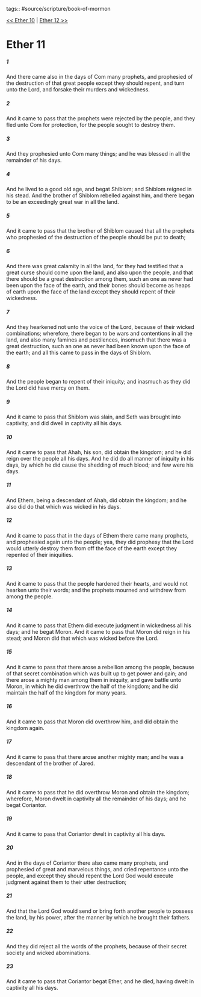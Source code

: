 tags:: #source/scripture/book-of-mormon

[<< Ether 10](/Book_of_Mormon/14_Ether/Ether_10.md) | [Ether 12 >>](/Book_of_Mormon/14_Ether/Ether_12.md)

# Ether 11

##### 1

And there came also in the days of Com many prophets, and prophesied of the destruction of that great people except they should repent, and turn unto the Lord, and forsake their murders and wickedness.

##### 2

And it came to pass that the prophets were rejected by the people, and they fled unto Com for protection, for the people sought to destroy them.

##### 3

And they prophesied unto Com many things; and he was blessed in all the remainder of his days.

##### 4

And he lived to a good old age, and begat Shiblom; and Shiblom reigned in his stead. And the brother of Shiblom rebelled against him, and there began to be an exceedingly great war in all the land.

##### 5

And it came to pass that the brother of Shiblom caused that all the prophets who prophesied of the destruction of the people should be put to death;

##### 6

And there was great calamity in all the land, for they had testified that a great curse should come upon the land, and also upon the people, and that there should be a great destruction among them, such an one as never had been upon the face of the earth, and their bones should become as heaps of earth upon the face of the land except they should repent of their wickedness.

##### 7

And they hearkened not unto the voice of the Lord, because of their wicked combinations; wherefore, there began to be wars and contentions in all the land, and also many famines and pestilences, insomuch that there was a great destruction, such an one as never had been known upon the face of the earth; and all this came to pass in the days of Shiblom.

##### 8

And the people began to repent of their iniquity; and inasmuch as they did the Lord did have mercy on them.

##### 9

And it came to pass that Shiblom was slain, and Seth was brought into captivity, and did dwell in captivity all his days.

##### 10

And it came to pass that Ahah, his son, did obtain the kingdom; and he did reign over the people all his days. And he did do all manner of iniquity in his days, by which he did cause the shedding of much blood; and few were his days.

##### 11

And Ethem, being a descendant of Ahah, did obtain the kingdom; and he also did do that which was wicked in his days.

##### 12

And it came to pass that in the days of Ethem there came many prophets, and prophesied again unto the people; yea, they did prophesy that the Lord would utterly destroy them from off the face of the earth except they repented of their iniquities.

##### 13

And it came to pass that the people hardened their hearts, and would not hearken unto their words; and the prophets mourned and withdrew from among the people.

##### 14

And it came to pass that Ethem did execute judgment in wickedness all his days; and he begat Moron. And it came to pass that Moron did reign in his stead; and Moron did that which was wicked before the Lord.

##### 15

And it came to pass that there arose a rebellion among the people, because of that secret combination which was built up to get power and gain; and there arose a mighty man among them in iniquity, and gave battle unto Moron, in which he did overthrow the half of the kingdom; and he did maintain the half of the kingdom for many years.

##### 16

And it came to pass that Moron did overthrow him, and did obtain the kingdom again.

##### 17

And it came to pass that there arose another mighty man; and he was a descendant of the brother of Jared.

##### 18

And it came to pass that he did overthrow Moron and obtain the kingdom; wherefore, Moron dwelt in captivity all the remainder of his days; and he begat Coriantor.

##### 19

And it came to pass that Coriantor dwelt in captivity all his days.

##### 20

And in the days of Coriantor there also came many prophets, and prophesied of great and marvelous things, and cried repentance unto the people, and except they should repent the Lord God would execute judgment against them to their utter destruction;

##### 21

And that the Lord God would send or bring forth another people to possess the land, by his power, after the manner by which he brought their fathers.

##### 22

And they did reject all the words of the prophets, because of their secret society and wicked abominations.

##### 23

And it came to pass that Coriantor begat Ether, and he died, having dwelt in captivity all his days.
